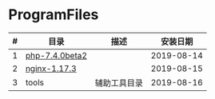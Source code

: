# ProgramFiles



| #    | 目录                                                         | 描述         | 安装日期   |
| ---- | ------------------------------------------------------------ | ------------ | ---------- |
| 1    | [php-7.4.0beta2](https://windows.php.net/downloads/qa/php-7.4.0beta2-Win32-vs16-x64.zip) |              | 2019-08-14 |
| 2    | [nginx-1.17.3](http://nginx.org/download/nginx-1.17.3.zip)   |              | 2019-08-15 |
| 3    | tools                                                        | 辅助工具目录 | 2019-08-16 |

